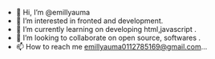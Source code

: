 - 👋 Hi, I’m @emillyauma
- 👀 I’m interested in fronted and development.
- 🌱 I’m currently learning on developing html,javascript .
- 💞️ I’m looking to collaborate on open source, softwares .
- 📫 How to reach me emillyauma0112785169@gmail.com...

<!---
emillyauma/emillyauma is a ✨ special ✨ repository because its `README.md` (this file) appears on your GitHub profile.
You can click the Preview link to take a look at your changes.
--->
